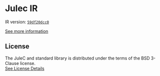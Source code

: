 # Julec IR

IR version: [`59df20dcc0`](https://github.com/julelang/jule/tree/59df20dcc0f3751aed5184e9dcc50029e3735322)

[See more information](https://manual.jule.dev/getting-started/install-from-source/compile-from-ir.html)

## License

The JuleC and standard library is distributed under the terms of the BSD 3-Clause license. \
[See License Details](./LICENSE)
